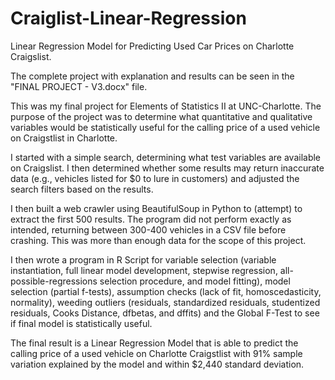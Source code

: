 # Craiglist-Linear-Regression
Linear Regression Model for Predicting Used Car Prices on Charlotte Craigslist.

The complete project with explanation and results can be seen in the "FINAL PROJECT - V3.docx" file.

This was my final project for Elements of Statistics II at UNC-Charlotte. The purpose of the project was to determine what quantitative and qualitative variables would be statistically useful for the calling price of a used vehicle on Craigstlist in Charlotte.

I started with a simple search, determining what test variables are available on Craigslist. I then determined whether some results may return inaccurate data (e.g., vehicles listed for $0 to lure in customers) and adjusted the search filters based on the results.

I then built a web crawler using BeautifulSoup in Python to (attempt) to extract the first 500 results. The program did not perform exactly as intended, returning between 300-400 vehicles in a CSV file before crashing. This was more than enough data for the scope of this project.

I then wrote a program in R Script for variable selection (variable instantiation, full linear model development, stepwise regression, all-possible-regressions selection procedure, and model fitting), model selection (partial f-tests), assumption checks (lack of fit, homoscedasticity, normality), weeding outliers (residuals, standardized residuals, studentized residuals, Cooks Distance, dfbetas, and dffits) and the Global F-Test to see if final model is statistically useful.

The final result is a Linear Regression Model that is able to predict the calling price of a used vehicle on Charlotte Craigstlist with 91% sample variation explained by the model and within $2,440 standard deviation.

